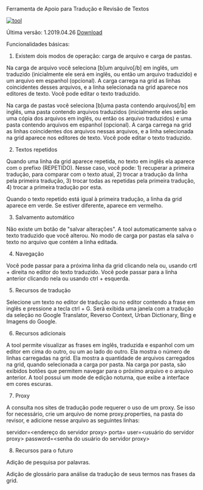 Ferramenta de Apoio para Tradução e Revisão de Textos

<a href="https://ibb.co/St8XwGG"><img src="https://i.ibb.co/Mc4DkQQ/tool.jpg" alt="tool" border="0"></a>

Última versão: 1.2019.04.26 <a href="https://github.com/cfarl/revisor/blob/master/distribuicao/ProjetoRevisor_2019_04_26.zip">Download</a>

Funcionalidades básicas: 

1) Existem dois modos de operação: carga de arquivo e carga de pastas. 

Na carga de arquivo você seleciona [b]um arquivo[/b] em inglês, um traduzido (inicialmente ele será em inglês, ou então um arquivo traduzido) e um arquivo em espanhol (opcional). A carga carrega na grid as linhas coincidentes desses arquivos, e a linha selecionada na grid aparece nos editores de texto. Você pode editar o texto traduzido. 

Na carga de pastas você seleciona [b]uma pasta contendo arquivos[/b] em inglês, uma pasta contendo arquivos traduzidos (inicialmente eles serão uma cópia dos arquivos em inglês, ou então os arquivo traduzidos) e uma pasta contendo arquivos em espanhol (opcional). A carga carrega na grid as linhas coincidentes dos arquivos nessas arquivos, e a linha selecionada na grid aparece nos editores de texto. Você pode editar o texto traduzido. 

2) Textos repetidos

Quando uma linha da grid aparece repetida, no texto em inglês ela aparece com o prefixo (REPETIDO). Nesse caso, você pode: 1) recuperar a primeira tradução, para comparar com o texto atual, 2) trocar a tradução da linha pela primeira tradução, 3) trocar todas as repetidas pela primeira tradução, 4) trocar a primeira tradução por esta.

Quando o texto repetido está igual à primeira tradução, a linha da grid aparece em verde. Se estiver diferente, aparece em vermelho. 

3) Salvamento automático

Não existe um botão de "salvar alterações". A tool automaticamente salva o texto traduzido que você alterou. No modo de carga por pastas ela salva o texto no arquivo que contém a linha editada.

4) Navegação 

Você pode passar para a próxima linha da grid clicando nela ou, usando crtl + direita no editor do texto traduzido. Você pode passar para a linha anterior clicando nela ou usando ctrl + esquerda.

5) Recursos de tradução

Selecione um texto no editor de tradução ou no editor contendo a frase em inglês e pressione a tecla ctrl + G. Será exibida uma janela com a tradução da seleção no Google Translator, Reverso Context, Urban Dictionary, Bing e Imagens do Google.

6) Recursos adicionais

A tool permite visualizar as frases em inglês, traduzida e espanhol com um editor em cima do outro, ou um ao lado do outro. Ela mostra o número de linhas carregadas na grid. Ela mostra a quantidade de arquivos carregados na grid, quando selecionada a carga por pasta. Na carga por pasta, são exibidos botões que permitem navegar para o próximo arquivo e o arquivo anterior. A tool possui um mode de edição noturna, que exibe a interface em cores escuras.

7) Proxy

A consulta nos sites de tradução pode requerer o uso de um proxy. Se isso for necessário, crie um arquivo de nome proxy.properties, na pasta do revisor, e adicione nesse arquivo as seguintes linhas:

servidor=<endereço do servidor proxy>
porta=<porta do servidor proxy>
user=<usuário do servidor proxy>
password=<senha do usuário do servidor proxy>

8) Recursos para o futuro

Adição de pesquisa por palavras.

Adição de glossário para análise da tradução de seus termos nas frases da grid.











